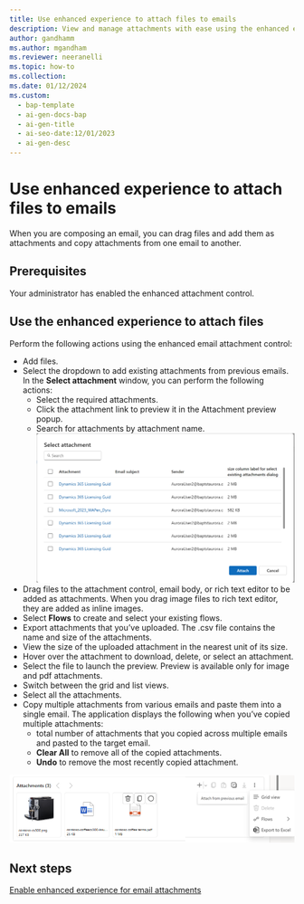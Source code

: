 ```yaml
---
title: Use enhanced experience to attach files to emails
description: View and manage attachments with ease using the enhanced email attachment experience for forms. 
author: gandhamm
ms.author: mgandham
ms.reviewer: neeranelli
ms.topic: how-to 
ms.collection: 
ms.date: 01/12/2024
ms.custom:
  - bap-template
  - ai-gen-docs-bap
  - ai-gen-title
  - ai-seo-date:12/01/2023
  - ai-gen-desc
---
```


# Use enhanced experience to attach files to emails

When you are composing an email, you can drag files and add them as attachments and copy attachments from one email to another.

## Prerequisites

Your administrator has enabled the enhanced attachment control.

## Use the enhanced experience to attach files
 
Perform the following actions using the enhanced email attachment control:

- Add files.
- Select the dropdown to add existing attachments from previous emails. In the **Select attachment** window, you can perform the following actions: 
  - Select the required attachments.  
  - Click the attachment link to preview it in the Attachment preview popup. 
  - Search for attachments by attachment name.  
  ![Select enhanced attachment control.](../media/select-attachment-email.png "Screenshot of the enhanced email with the select attachment window")
- Drag files to the attachment control, email body, or rich text editor to be added as attachments. When you drag image files to rich text editor, they are added as inline images.
- Select **Flows** to create and select your existing flows. 
- Export attachments that you’ve uploaded. The .csv file contains the name and size of the attachments. 
- View the size of the uploaded attachment in the nearest unit of its size.
- Hover over the attachment to download, delete, or select an attachment.
- Select the file to launch the preview. Preview is available only for image and pdf attachments.
- Switch between the grid and list views.
- Select all the attachments.
- Copy multiple attachments from various emails and paste them into a single email. The application displays the following when you’ve copied multiple attachments: 
   - total number of attachments that you copied across multiple emails and pasted to the target email. 
   - **Clear All** to remove all of the copied attachments. 
   - **Undo** to remove the most recently copied attachment. 

 ![Enhanced attachment control.](../media/cs-enh-email-attach.png "Screenshot of the enhanced email with the enhanced attachment control")

## Next steps

[Enable enhanced experience for email attachments](../administer/add-enhanced-attachment-control.md)